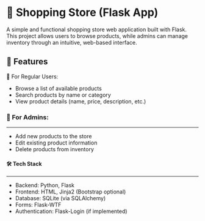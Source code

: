 # 🛒 Shopping Store (Flask App)

A simple and functional shopping store web application built with Flask. This project allows users to browse products, while admins can manage inventory through an intuitive, web-based interface.

## 🚀 Features
👤 For Regular Users:
- Browse a list of available products
- Search products by name or category
- View product details (name, price, description, etc.)

### 🔐 For Admins:
---
- Add new products to the store
- Edit existing product information
- Delete products from inventory

#### 🛠 Tech Stack
---
- Backend: Python, Flask
- Frontend: HTML, Jinja2 (Bootstrap optional)
- Database: SQLite (via SQLAlchemy)
- Forms: Flask-WTF
- Authentication: Flask-Login (if implemented)
